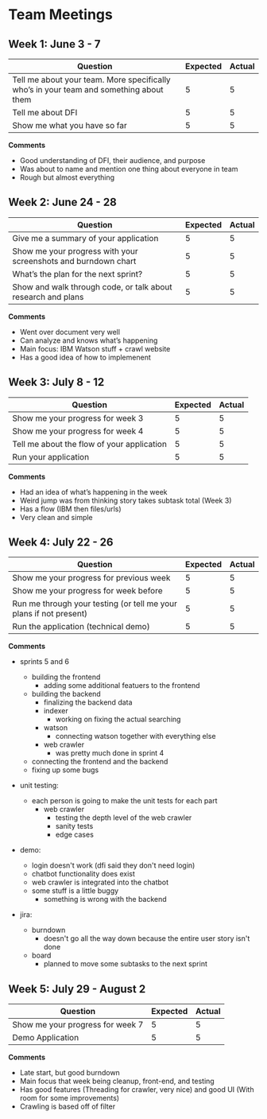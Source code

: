 # Team Meetings

## Week 1: June 3 - 7

| Question | Expected | Actual |
| --- | --- | --- |
| Tell me about your team. More specifically who’s in your team and something about them | 5 | 5 |
| Tell me about DFI | 5 | 5 |
| Show me what you have so far | 5 | 5 |

**Comments**

 - Good understanding of DFI, their audience, and purpose
 - Was about to name and mention one thing about everyone in team
 - Rough but almost everything

## Week 2: June 24 - 28

| Question | Expected | Actual |
| --- | --- | --- |
| Give me a summary of your application | 5 | 5 |
| Show me your progress with your screenshots and burndown chart | 5 | 5 |
| What’s the plan for the next sprint? | 5 | 5 |
| Show and walk through code, or talk about research and plans | 5 | 5 |

**Comments**

 - Went over document very well
 - Can analyze and knows what’s happening
 - Main focus: IBM Watson stuff + crawl website
 - Has a good idea of how to implemenent


## Week 3: July 8 - 12

| Question | Expected | Actual |
| --- | --- | --- |
| Show me your progress for week 3 | 5 | 5 |
| Show me your progress for week 4 | 5 | 5 |
| Tell me about the flow of your application | 5 | 5 |
| Run your application | 5 | 5 |

**Comments**

 - Had an idea of what’s happening in the week
 - Weird jump was from thinking story takes subtask total (Week 3)
 - Has a flow (IBM then files/urls)
 - Very clean and simple
 
## Week 4: July 22 - 26

|Question|Expected|Actual|
|--------|-----|----|
|Show me your progress for previous week|5|5|
|Show me your progress for week before|5|5|
|Run me through your testing (or tell me your plans if not present)|5|5|
|Run the application (technical demo)|5|5|

**Comments**

- sprints 5 and 6
    - building the frontend
        - adding some additional featuers to the frontend
    - building the backend
        - finalizing the backend data
        - indexer
            - working on fixing the actual searching
        - watson
            - connecting watson together with everything else
        - web crawler
            - was pretty much done in sprint 4
    - connecting the frontend and the backend
    - fixing up some bugs

- unit testing:
    - each person is going to make the unit tests for each part
        - web crawler
            - testing the depth level of the web crawler
            - sanity tests
            - edge cases

- demo:
    - login doesn't work (dfi said they don't need login)
    - chatbot functionality does exist
    - web crawler is integrated into the chatbot
    - some stuff is a little buggy
        - something is wrong with the backend

- jira:
    - burndown
        - doesn't go all the way down because the entire user story isn't done
    - board
        - planned to move some subtasks to the next sprint

## Week 5: July 29 - August 2

| Question | Expected | Actual |
| --- | --- | --- |
| Show me your progress for week 7 | 5 | 5 |
| Demo Application | 5 | 5 |

**Comments**

 - Late start, but good burndown
 - Main focus that week being cleanup, front-end, and testing
 - Has good features (Threading for crawler, very nice) and good UI (With room for some improvements)
 - Crawling is based off of filter